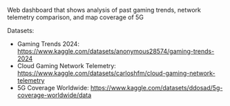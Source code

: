 Web dashboard that shows analysis of past gaming trends, network telemetry comparison, and map coverage of 5G

Datasets:
- Gaming Trends 2024: https://www.kaggle.com/datasets/anonymous28574/gaming-trends-2024
- Cloud Gaming Network Telemetry: https://www.kaggle.com/datasets/carloshfm/cloud-gaming-network-telemetry
- 5G Coverage Worldwide: https://www.kaggle.com/datasets/ddosad/5g-coverage-worldwide/data
